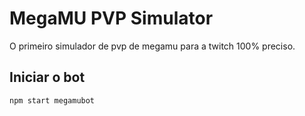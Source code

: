 # MegaMU PVP Simulator
O primeiro simulador de pvp de megamu para a twitch 100% preciso.

## Iniciar o bot
`npm start megamubot`
